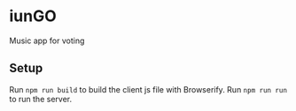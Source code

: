 # iunGO
Music app for voting
## Setup
Run `npm run build` to build the client js file with Browserify. Run `npm run run` to run the server.
